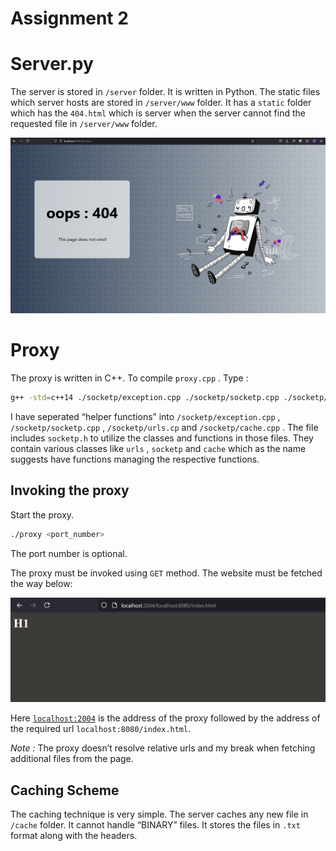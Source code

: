 # Assignment 2


# Server.py


The server is stored in `/server` folder. It is written in Python. The static files which server hosts are stored in `/server/www` folder. It has a `static` folder which has the `404.html` which is server when the server cannot find the requested file in `/server/www` folder.

![image.png](images/image.png)


# Proxy


The proxy is written in C++. To compile `proxy.cpp` . Type :

```bash
g++ -std=c++14 ./socketp/exception.cpp ./socketp/socketp.cpp ./socketp/urls.cpp ./socketp/cache.cpp proxy.cpp -o proxy
```

I have seperated “helper functions” into `/socketp/exception.cpp` , `/socketp/socketp.cpp` , `/socketp/urls.cp`  and `/socketp/cache.cpp` . The file includes `socketp.h` to utilize the classes and functions in those files.  They contain various classes like `urls` , `socketp`  and `cache` which as the name suggests have functions managing the respective functions.


## Invoking the proxy

Start the proxy.

```bash
./proxy <port_number>
```

The port number is optional.

The proxy must be invoked using `GET` method. The website must be fetched the way below:

![image%201.png](images/image%201.png)

Here [`localhost:2004`](http://localhost:2004) is the address of the proxy followed by the address of the required url `localhost:8080/index.html`. 

*Note :* The proxy doesn’t resolve relative urls and my break when fetching additional files from the page.


## Caching Scheme
 

The caching technique is very simple. The server caches any new file in `/cache` folder. It cannot handle “BINARY” files. It stores the files in `.txt` format along with the headers.
